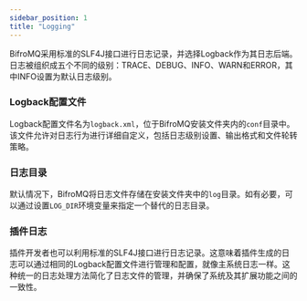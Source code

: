```yaml
---
sidebar_position: 1
title: "Logging"
---
```


BifroMQ采用标准的SLF4J接口进行日志记录，并选择Logback作为其日志后端。日志被组织成五个不同的级别：TRACE、DEBUG、INFO、WARN和ERROR，其中INFO设置为默认日志级别。

### Logback配置文件

Logback配置文件名为`logback.xml`，位于BifroMQ安装文件夹内的`conf`目录中。该文件允许对日志行为进行详细自定义，包括日志级别设置、输出格式和文件轮转策略。

### 日志目录

默认情况下，BifroMQ将日志文件存储在安装文件夹中的`log`目录。如有必要，可以通过设置`LOG_DIR`环境变量来指定一个替代的日志目录。

### 插件日志

插件开发者也可以利用标准的SLF4J接口进行日志记录。这意味着插件生成的日志可以通过相同的Logback配置文件进行管理和配置，就像主系统日志一样。这种统一的日志处理方法简化了日志文件的管理，并确保了系统及其扩展功能之间的一致性。